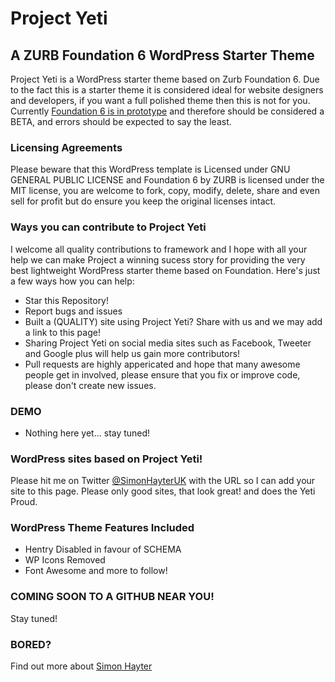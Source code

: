 # Project Yeti  
## A ZURB Foundation 6 WordPress Starter Theme
Project Yeti is a WordPress starter theme based on Zurb Foundation 6. Due to the fact this is a starter theme it is considered ideal for website designers and developers, if you want a full polished theme then this is not for you.
Currently [Foundation 6 is in prototype](http://zurb.com/article/1403/foundation-6-prototype-to-production) and therefore should be considered a BETA, and errors should be expected to say the least. 

### Licensing Agreements
Please beware that this WordPress template is Licensed under GNU GENERAL PUBLIC LICENSE and Foundation 6 by ZURB is licensed under the MIT license, you are welcome to fork, copy, modify, delete, share and even sell for profit but do ensure you keep the original licenses intact. 

### Ways you can contribute to Project Yeti

I welcome all quality contributions to framework and I hope with all your help we can make Project a winning sucess story for providing the very best lightweight WordPress starter theme based on Foundation. Here's just a few ways how you can help:

- Star this Repository!
- Report bugs and issues
- Built a (QUALITY) site using Project Yeti? Share with us and we may add a link to this page!
- Sharing Project Yeti on social media sites such as Facebook, Tweeter and Google plus will help us gain more contributors!
- Pull requests are highly appericated and hope that many awesome people get in involved, please ensure that you fix or improve code, please don't create new issues. 

### DEMO
- Nothing here yet... stay tuned!

### WordPress sites based on Project Yeti!
Please hit me on Twitter [@SimonHayterUK](https://www.twitter.com/SimonHayterUK) with the URL so I can add your site to this page. Please only good sites, that look great! and does the Yeti Proud.

### WordPress Theme Features Included
-	Hentry Disabled in favour of SCHEMA
-	WP Icons Removed
-	Font Awesome and more to follow!

### COMING SOON TO A GITHUB NEAR YOU!
Stay tuned!

### BORED?
Find out more about [Simon Hayter](https://www.bybe.net/about/)

